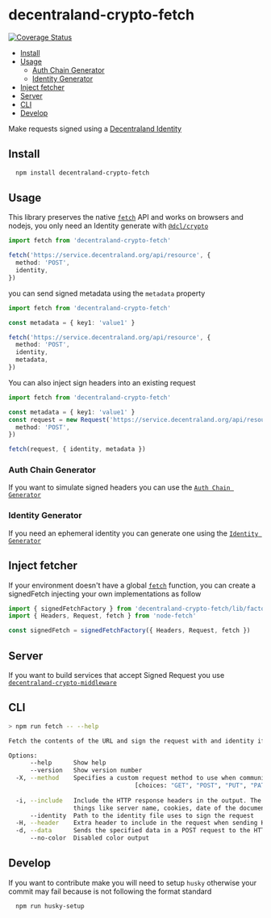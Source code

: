 # decentraland-crypto-fetch

[![Coverage Status](https://coveralls.io/repos/github/decentraland/decentraland-crypto-fetch/badge.svg?branch=main)](https://coveralls.io/github/decentraland/decentraland-crypto-fetch?branch=main)

- [Install](#install)
- [Usage](#usage)
  - [Auth Chain Generator](#auth-chain-generator)
  - [Identity Generator](#identity-generator)
- [Inject fetcher](#inject-fetcher)
- [Server](#server)
- [CLI](#cli)
- [Develop](#develop)

Make requests signed using a [Decentraland Identity](https://github.com/decentraland/decentraland-crypto)

## Install

```bash
  npm install decentraland-crypto-fetch
```

## Usage

This library preserves the native [`fetch`](https://developer.mozilla.org/en-US/docs/Web/API/fetch) API and works on browsers and nodejs, you only need an Identity generate with [`@dcl/crypto`](https://github.com/decentraland/decentraland-crypto)

```typescript
import fetch from 'decentraland-crypto-fetch'

fetch('https://service.decentraland.org/api/resource', {
  method: 'POST',
  identity,
})
```

you can send signed metadata using the `metadata` property

```typescript
import fetch from 'decentraland-crypto-fetch'

const metadata = { key1: 'value1' }

fetch('https://service.decentraland.org/api/resource', {
  method: 'POST',
  identity,
  metadata,
})
```

You can also inject sign headers into an existing request

```typescript
import fetch from 'decentraland-crypto-fetch'

const metadata = { key1: 'value1' }
const request = new Request('https://service.decentraland.org/api/resource', {
  method: 'POST',
})

fetch(request, { identity, metadata })
```

### Auth Chain Generator

If you want to simulate signed headers you can use the [`Auth Chain Generator`](https://git.io/Jimns)

### Identity Generator

If you need an ephemeral identity you can generate one using the [`Identity Generator`](https://git.io/JMJmU)

## Inject fetcher

If your environment doesn't have a global [`fetch`](https://developer.mozilla.org/en-US/docs/Web/API/fetch) function, you can create a signedFetch injecting your own implementations as follow

```typescript
import { signedFetchFactory } from 'decentraland-crypto-fetch/lib/factory'
import { Headers, Request, fetch } from 'node-fetch'

const signedFetch = signedFetchFactory({ Headers, Request, fetch })
```

## Server

If you want to build services that accept Signed Request you use [`decentraland-crypto-middleware`](https://github.com/decentraland/decentraland-crypto-middleware)

## CLI

```bash
> npm run fetch -- --help

Fetch the contents of the URL and sign the request with and identity if there is any

Options:
      --help      Show help                                                                    [boolean]
      --version   Show version number                                                          [boolean]
  -X, --method    Specifies a custom request method to use when communicating with the HTTP server.
                                   [choices: "GET", "POST", "PUT", "PATCH", "DELETE", "HEAD", "OPTIONS"]
                                                                                        [default: "GET"]
  -i, --include   Include the HTTP response headers in the output. The HTTP response headers can include
                  things like server name, cookies, date of the document, HTTP version and more...                                                                            [boolean]
      --identity  Path to the identity file uses to sign the request                            [string]
  -H, --header    Extra header to include in the request when sending HTTP to a server.          [array]
  -d, --data      Sends the specified data in a POST request to the HTTP server                 [string]
      --no-color  Disabled color output                                                        [boolean]
```

## Develop

If you want to contribute make you will need to setup `husky` otherwise your commit may fail because is not following the format standard

```bash
  npm run husky-setup
```
